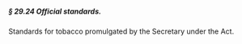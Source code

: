 ##### § 29.24 Official standards. #####

Standards for tobacco promulgated by the Secretary under the Act.